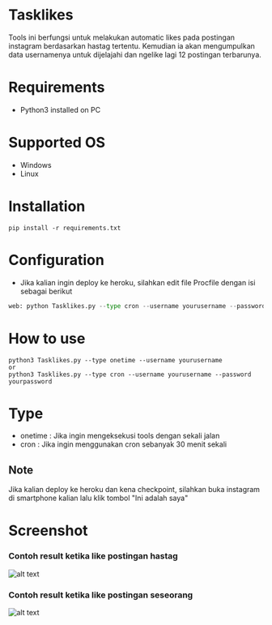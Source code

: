 # Tasklikes
Tools ini berfungsi untuk melakukan automatic likes pada postingan instagram berdasarkan hastag tertentu. 
Kemudian ia akan mengumpulkan data usernamenya untuk dijelajahi dan ngelike lagi 12 postingan terbarunya.

# Requirements
- Python3 installed on PC

# Supported OS
- Windows
- Linux

# Installation
```
pip install -r requirements.txt
```

# Configuration
- Jika kalian ingin deploy ke heroku, silahkan edit file Procfile dengan
isi sebagai berikut
```python
web: python Tasklikes.py --type cron --username yourusername --password yourpassword
```

# How to use
```
python3 Tasklikes.py --type onetime --username yourusername
or 
python3 Tasklikes.py --type cron --username yourusername --password yourpassword
```

# Type
- onetime : Jika ingin mengeksekusi tools dengan sekali jalan
- cron : Jika ingin menggunakan cron sebanyak 30 menit sekali

## Note
Jika kalian deploy ke heroku dan kena checkpoint, silahkan buka instagram di smartphone kalian
lalu klik tombol "Ini adalah saya"

# Screenshot
### Contoh result ketika like postingan hastag
![alt text](https://i.imgur.com/lrR7CzI.png "Contoh result ketika like postingan hastag")

### Contoh result ketika like postingan seseorang
![alt text](https://i.imgur.com/f54msGP.png "Contoh result ketika like postingan seseorang")


